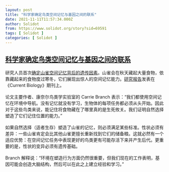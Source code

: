 ```yaml
---
layout: post
title: "科学家确定鸟类空间记忆与基因之间的联系"
date: 2021-11-11T11:57:34.000Z
author: Solidot
from: https://www.solidot.org/story?sid=69591
tags: [ Solidot ]
categories: [ Solidot ]
---
```

<!--1636631854000-->
[科学家确定鸟类空间记忆与基因之间的联系](https://www.solidot.org/story?sid=69591)
------

<div>
研究人员首次<a href="https://news.cornell.edu/stories/2021/11/cant-find-your-keys-you-need-chickadee-brain">确定山雀空间记忆背后的遗传因素</a>。山雀会在秋天藏起大量食物，依靠藏起来的食物度过寒冬，它们展现出惊人的空间记忆能力。<a href="https://authors.elsevier.com/a/1e0if3QW8RwqJh">研究报告</a>发表在《Current Biology》期刊上。<br><br>论文主要作者、康奈尔鸟类学实验室的 Carrie Branch 表示：“我们都使用空间记忆在环境中导航。没有记忆就没有学习，生物体的每项任务都必须从头开始。因此对于这些鸟类来说，能记住将食物藏在了哪里真的是生死攸关。我们证明自然选择塑造了它们记住位置的能力。”<br><br>如果自然选择（适者生存）塑造了山雀的记忆，则必须满足某些标准。性状必须有差异：一些山雀肯定会比其他山雀更擅长重新找到它们的储备粮。这就必然有一个适应优势：在空间记忆任务中表现更好的鸟类更有可能存活下来并产生后代。更重要的是，性状的变异必须有遗传基础。<br><br>Branch 解释说：“环境在塑造行为方面仍然很重要，但我们现在的工作表明，基因可能会创造大脑结构，然后可以在此之上建立经验和学习。”
</div>
